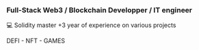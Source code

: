 ### Full-Stack Web3 / Blockchain Developper / IT engineer

:computer: Solidity master +3 year of experience on various projects

DEFI - NFT - GAMES
